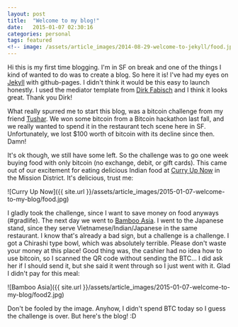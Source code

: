 ```yaml
---
layout: post
title:  "Welcome to my blog!"
date:   2015-01-07 02:30:16
categories: personal
tags: featured
<!-- image: /assets/article_images/2014-08-29-welcome-to-jekyll/food.jpg -->
---
```


Hi this is my first time blogging. I'm in SF on break and one of the things I kind of wanted to do was to create a blog. So here it is! I've had my eyes on [Jekyll][jekyll] with github-pages. I didn't think it would be this easy to launch honestly. I used the mediator template from [Dirk Fabisch][dirk] and I think it looks great. Thank you Dirk!

What really spurred me to start this blog, was a bitcoin challenge from my friend [Tushar][tushar]. We won some bitcoin from a Bitcoin hackathon last fall, and we really wanted to spend it in the restaurant tech scene here in SF. Unfortunately, we lost $100 worth of bitcoin with its decline since then. Damn! 

It's ok though, we still have some left. So the challenge was to go one week buying food with only bitcoin (no exchange, debit, or gift cards). This came out of our excitement for eating delicious Indian food at [Curry Up Now][curry] in the Mission District. It's delicious, trust me:

![Curry Up Now]({{ site.url }}/assets/article_images/2015-01-07-welcome-to-my-blog/food.jpg)

I gladly took the challenge, since I want to save money on food anyways (#gradlife). The next day we went to [Bamboo Asia][bamboo]. I went to the Japanese stand, since they serve Vietnamese/Indian/Japanese in the same restaurant. I know that's already a bad sign, but a challenge is a challenge. I got a Chirashi type bowl, which was absolutely terrible. Please don't waste your money at this place! Good thing was, the cashier had no idea how to use bitcoin, so I scanned the QR code without sending the BTC... I did ask her if I should send it, but she said it went through so I just went with it. Glad I didn't pay for this meal:

![Bamboo Asia]({{ site.url }}/assets/article_images/2015-01-07-welcome-to-my-blog/food2.jpg)

Don't be fooled by the image. Anyhow, I didn't spend BTC today so I guess the challenge is over. But here's the blog! :D

[jekyll]: http://jekyllrb.com
[dirk]:   https://github.com/dirkfabisch/mediator
[tushar]: https://twitter.com/imbenzene
[curry]:  http://www.curryupnow.com/
[bamboo]: http://www.eatatbamboo.com/